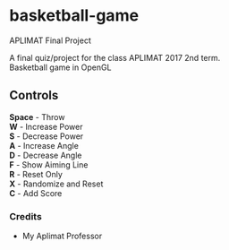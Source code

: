 # basketball-game
APLIMAT Final Project

A final quiz/project for the class APLIMAT 2017 2nd term.  
Basketball game in OpenGL

## Controls
**Space** - Throw  
**W** - Increase Power  
**S** - Decrease Power  
**A** - Increase Angle  
**D** - Decrease Angle  
**F** - Show Aiming Line  
**R** - Reset Only  
**X** - Randomize and Reset  
**C** - Add Score  

### Credits
- My Aplimat Professor
